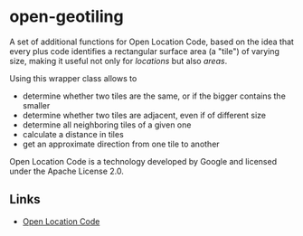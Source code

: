 # open-geotiling

A set of additional functions for Open Location Code, based on the idea that every plus code identifies
a rectangular surface area (a "tile") of varying size, making it useful not only for _locations_ but also _areas_.

Using this wrapper class allows to
* determine whether two tiles are the same, or if the bigger contains the smaller
* determine whether two tiles are adjacent, even if of different size
* determine all neighboring tiles of a given one
* calculate a distance in tiles
* get an approximate direction from one tile to another

Open Location Code is a technology developed by Google and licensed under the Apache License 2.0.

Links
-----
 * [Open Location Code](https://github.com/google/open-location-code)

